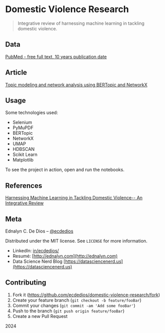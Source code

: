 # Domestic Violence Research

> Integrative review of harnessing machine learning in tackling domestic violence.

## Data

[PubMed - free full text, 10 years publication date](https://pubmed.ncbi.nlm.nih.gov/?term=%28%28%22machine+learning%22%5BMesh%5D+OR+%22supervised+machine+learning%22%5BMesh%5D+OR+%22deep+learning%22%5BMesh%5D+OR+%22unsupervised+machine+learning%22%5BMesh%5D+OR+artificial+intelligence%5Btiab%5D+OR+Twitter%5Btiab%5D+OR+social+media%5Btiab%5D%29+AND+%28%22intimate+partner+violence%22%5BMesh%5D+OR+%22gender-based+violence%22%5BMesh%5D+OR+%22domestic+violence%22%5BMesh%5D+OR+intimate+partner+violence%5Btiab%5D+OR+domestic+violence%5Btiab%5D+OR+child+abuse%5Btiab%5D+OR+spouse+abuse%5Btiab%5D%29%29&filter=simsearch2.ffrft&filter=datesearch.y_10)

## Article

[Topic modeling and network analysis using BERTopic and NetworkX](https://medium.com/data-science-nerd/topic-modeling-and-network-analysis-using-bertopic-and-networkx-6ab9c4796db5)

## Usage

Some technologies used:

- Selenium
- PyMuPDF
- BERTopic
- NetworkX
- UMAP
- HDBSCAN
- Scikit Learn
- Matplotlib

To see the project in action, open and run the notebooks.

## References

[Harnessing Machine Learning in Tackling Domestic Violence-- An Integrative Review](https://pmc.ncbi.nlm.nih.gov/articles/PMC10049304/#sec7-ijerph-20-04984)

## Meta

Ednalyn C. De Dios – [@ecdedios](https://github.com/ecdedios)

Distributed under the MIT license. See `LICENSE` for more information.

- LinkedIn: [in/ecdedios/](https://www.linkedin.com/in/ecdedios/)
- Resumé: [http://ednalyn.com](http://ednalyn.com)
- Data Science Nerd Blog [https://datasciencenerd.us](https://datasciencenerd.us)

## Contributing

1. Fork it (<https://github.com/ecdedios/domestic-violence-research/fork>)
2. Create your feature branch (`git checkout -b feature/fooBar`)
3. Commit your changes (`git commit -am 'Add some fooBar'`)
4. Push to the branch (`git push origin feature/fooBar`)
5. Create a new Pull Request

2024
